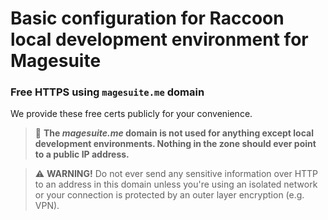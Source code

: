 # Basic configuration for Raccoon local development environment for Magesuite

### Free HTTPS using `magesuite.me` domain

We provide these free certs publicly for your convenience.

> 🚧 **The _magesuite.me_ domain is not used for anything except local development
> environments. Nothing in the zone should ever point to a public IP address.**

> ⚠️ **WARNING!** Do not ever send any sensitive information over HTTP to an
> address in this domain unless you're using an isolated network or your
> connection is protected by an outer layer encryption (e.g. VPN).

